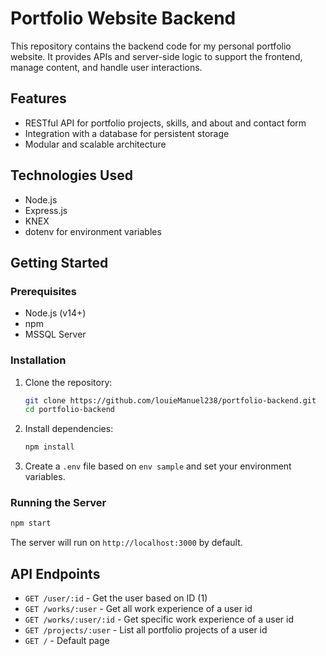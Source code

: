 # Portfolio Website Backend

This repository contains the backend code for my personal portfolio website. It provides APIs and server-side logic to support the frontend, manage content, and handle user interactions.

## Features

- RESTful API for portfolio projects, skills, and about and contact form
- Integration with a database for persistent storage
- Modular and scalable architecture

## Technologies Used

- Node.js
- Express.js
- KNEX
- dotenv for environment variables

## Getting Started

### Prerequisites

- Node.js (v14+)
- npm
- MSSQL Server

### Installation

1. Clone the repository:
    ```bash
    git clone https://github.com/louieManuel238/portfolio-backend.git
    cd portfolio-backend
    ```
2. Install dependencies:
    ```bash
    npm install
    ```
3. Create a `.env` file based on `env sample` and set your environment variables.

### Running the Server

```bash
npm start
```

The server will run on `http://localhost:3000` by default.

## API Endpoints

- `GET /user/:id` - Get the user based on ID (1)
- `GET /works/:user` - Get all work experience of a user id
- `GET /works/:user/:id` - Get specific work experience of a user id
- `GET /projects/:user` - List all portfolio projects of a user id
- `GET /` - Default page


